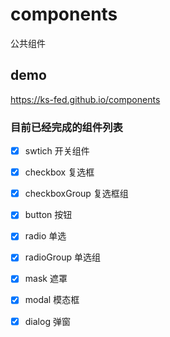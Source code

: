 # components
公共组件

## demo 
https://ks-fed.github.io/components
### 目前已经完成的组件列表
+[X] swtich 开关组件
+[X] checkbox 复选框
+[X] checkboxGroup 复选框组
+[X] button 按钮
+[X] radio 单选
+[X] radioGroup 单选组
+[X] mask 遮罩
+[X] modal 模态框
+[X] dialog 弹窗

